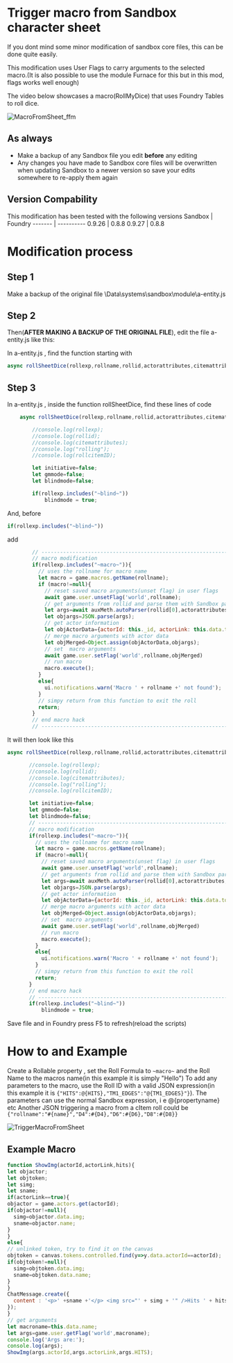 # Trigger macro from Sandbox character sheet
If you dont mind some minor modification of sandbox core files, this can be done quite easily.

This modification uses User Flags to carry arguments to the selected macro.(It is also possible to use the module Furnace for this but in this mod, flags works well enough)

The video below showcases a macro(RollMyDice) that uses Foundry Tables to roll dice.

![MacroFromSheet_ffm](https://user-images.githubusercontent.com/81265884/130738161-49535400-8810-484b-92bb-482db4f6b2ad.gif)


## As always
* Make a backup of any Sandbox file you edit __**before**__ any editing
* Any changes you have made to Sandbox core files will be overwritten when updating Sandbox to a newer version so save your edits somewhere to re-apply them again 

## Version Compability
This modification has been tested with the following versions
Sandbox  | Foundry
-------  | ----------
0.9.26   | 0.8.8
0.9.27   | 0.8.8



# Modification process
## Step 1
Make a backup of the original file \Data\systems\sandbox\module\a-entity.js
## Step 2
Then(**AFTER MAKING A BACKUP OF THE ORIGINAL FILE**), edit the file a-entity.js like this:

In a-entity.js , find the function starting with 
``` javascript 
async rollSheetDice(rollexp,rollname,rollid,actorattributes,citemattributes,number=1,target=null)
```
## Step 3
In a-entity.js , inside the function rollSheetDice, find these lines of code
``` javascript
    async rollSheetDice(rollexp,rollname,rollid,actorattributes,citemattributes,number=1,target=null,rollcitemID = null){

        //console.log(rollexp);
        //console.log(rollid);
        //console.log(citemattributes);
        //console.log("rolling");
        //console.log(rollcitemID);

        let initiative=false;
        let gmmode=false;
        let blindmode=false;

        if(rollexp.includes("~blind~"))
            blindmode = true;
```

And, before 
```javascript
if(rollexp.includes("~blind~"))
 ```
add
```javascript
        // ----------------------------------------------------------------
        // macro modification
        if(rollexp.includes("~macro~")){
          // uses the rollname for macro name
          let macro = game.macros.getName(rollname);  
          if (macro!=null){                  
            // reset saved macro arguments(unset flag) in user flags
            await game.user.unsetFlag('world',rollname); 
            // get arguments from rollid and parse them with Sandbox parser          
            let args=await auxMeth.autoParser(rollid[0],actorattributes,citemattributes,true,false,number);             
            let objargs=JSON.parse(args);             
            // get actor information
            let objActorData={actorId: this._id, actorLink: this.data.token.actorLink}; 
            // merge macro arguments with actor data
            let objMerged=Object.assign(objActorData,objargs);              
            // set  macro arguments
            await game.user.setFlag('world',rollname,objMerged)
            // run macro
            macro.execute();
          }
          else{
            ui.notifications.warn('Macro ' + rollname +' not found');
          }    
          // simpy return from this function to exit the roll
          return;
        }
        // end macro hack
        // ----------------------------------------------------------------
 ```
 It will then look like this
 
 ``` javascript
async rollSheetDice(rollexp,rollname,rollid,actorattributes,citemattributes,number=1,target=null,rollcitemID = null){

        //console.log(rollexp);
        //console.log(rollid);
        //console.log(citemattributes);
        //console.log("rolling");
        //console.log(rollcitemID);

        let initiative=false;
        let gmmode=false;
        let blindmode=false;
        // ----------------------------------------------------------------
        // macro modification
        if(rollexp.includes("~macro~")){
          // uses the rollname for macro name
          let macro = game.macros.getName(rollname);  
          if (macro!=null){                  
            // reset saved macro arguments(unset flag) in user flags
            await game.user.unsetFlag('world',rollname); 
            // get arguments from rollid and parse them with Sandbox parser          
            let args=await auxMeth.autoParser(rollid[0],actorattributes,citemattributes,true,false,number);             
            let objargs=JSON.parse(args);             
            // get actor information
            let objActorData={actorId: this._id, actorLink: this.data.token.actorLink}; 
            // merge macro arguments with actor data
            let objMerged=Object.assign(objActorData,objargs);              
            // set  macro arguments
            await game.user.setFlag('world',rollname,objMerged)
            // run macro
            macro.execute();
          }
          else{
            ui.notifications.warn('Macro ' + rollname +' not found');
          }    
          // simpy return from this function to exit the roll
          return;
        }
        // end macro hack
        // ----------------------------------------------------------------
        if(rollexp.includes("~blind~"))
            blindmode = true;
```
 Save file and in Foundry press F5 to refresh(reload the scripts)
 
 # How to and Example 
 Create a Rollable property , set the Roll Formula to ```~macro~``` and the Roll Name to the macros name(in this example it is simply "Hello")
 To add any parameters to the macro, use the Roll ID with a valid JSON expression(in this example it is ```{"HITS":@{HITS},"TM1_EDGES":"@{TM1_EDGES}"}```).
 The parameters can use the normal Sandbox expression, i e @{propertyname} etc
 Another JSON triggering a macro from a cItem roll could be ```{"rollname":"#{name}","D4":#{D4},"D6":#{D6},"D8":#{D8}}```
 
 ![TriggerMacroFromSheet](https://user-images.githubusercontent.com/81265884/130613735-ce154a1f-106c-43de-8f89-1a12d6fd5cb9.jpg)

 ## Example Macro
  ``` javascript
function ShowImg(actorId,actorLink,hits){
let objactor;
let objtoken; 
let simg;
let sname;
if(actorLink==true){
  objactor = game.actors.get(actorId);
  if(objactor!=null){
    simg=objactor.data.img;
    sname=objactor.name;         
  }
}
else{        
  // unlinked token, try to find it on the canvas        
  objtoken = canvas.tokens.controlled.find(y=>y.data.actorId==actorId);
  if(objtoken!=null){
    simg=objtoken.data.img;
    sname=objtoken.data.name;
  }           
}
ChatMessage.create({
    content : '<p>' +sname +'</p> <img src="' + simg + '" />Hits ' + hits
  });
}
// get arguments
let macroname=this.data.name;
let args=game.user.getFlag('world',macroname);
console.log('Args are:');
console.log(args);
ShowImg(args.actorId,args.actorLink,args.HITS);
```
 
 
